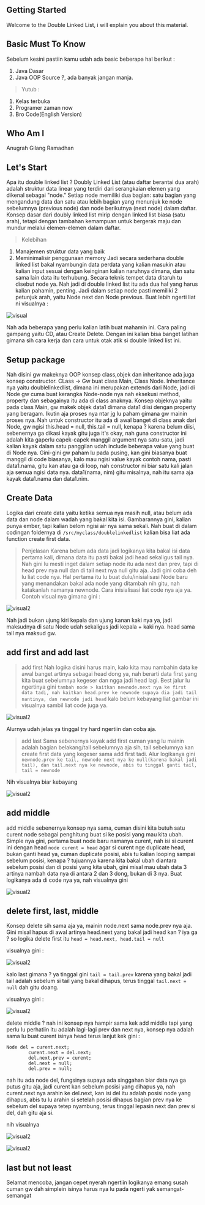 ## Getting Started

Welcome to the Double Linked List, i will explain you about this material. 

## Basic Must To Know
Sebelum kesini pastiin kamu udah ada basic beberapa hal berikut :
1. Java Dasar
2. Java OOP
Source ?, ada banyak jangan manja.
> Yutub :
  1. Kelas terbuka
  2. Programer zaman now
  3. Bro Code(English Version)

## Who Am I
Anugrah Gilang Ramadhan

## Let's Start
Apa itu double linked list ? Doubly Linked List (atau daftar berantai dua arah) adalah struktur data linear yang terdiri dari serangkaian elemen yang dikenal sebagai "node." Setiap node memiliki dua bagian: satu bagian yang mengandung data dan satu atau lebih bagian yang menunjuk ke node sebelumnya (previous node) dan node berikutnya (next node) dalam daftar. Konsep dasar dari doubly linked list mirip dengan linked list biasa (satu arah), tetapi dengan tambahan kemampuan untuk bergerak maju dan mundur melalui elemen-elemen dalam daftar.
 > Kelebihan
   1. Manajemen struktur data yang baik
   2. Meminimalisir penggunaan memory
Jadi secara sederhana double linked list bakal nyambungin data perdata yang kalian masukin atau kalian input sesuai dengan keinginan kalian naruhnya dimana, dan satu sama lain data itu terhubung. Secara teknis tempet data ditaruh tu disebut node ya.
Nah jadi di double linked list itu ada dua hal yang harus kalian pahamin, penting. Jadi dalam setiap node pasti memiliki 2 petunjuk arah, yaitu Node next dan Node previous. Buat lebih ngerti liat ni visualnya :


![visual](./img/1.png)

Nah ada beberapa yang perlu kalian latih buat mahamin ini. Cara paling gampang yaitu CD, atau Create Delete. Dengan ini kalian
bisa banget latihan gimana sih cara kerja dan cara untuk otak atik si double linked list ini.

## Setup package
Nah disini gw makeknya OOP konsep class,objek dan inheritance ada juga konsep constructor.
CLass -> Gw buat class Main, Class Node. Inheritance nya yaitu doublelinkedlist, dimana ini merupakan extends dari Node, jadi di Node gw cuma buat kerangka Node-node nya nah eksekusi method, property dan sebagainya itu ada di class anaknya.
Konsep objeknya yaitu pada class Main, gw makek objek data1 dimana data1 diisi dengan property yang beragam.
Ikutin aja proses nya ntar jg lu paham gimana gw mainin proses nya. Nah untuk constructor itu ada di awal banget di class anak dari Node, gw ngisi this.head = null, this.tail = null, kenapa ? karena belum diisi, sebenernya ga dikasi kayak gitu juga it's okay, nah guna constructor ini adalah kita gaperlu capek-capek manggil argument nya satu-satu, jadi kalian kayak dalam satu panggilan udah include beberapa value yang buat di Node nya. Gini-gini gw paham lu pada pusing, kan gini biasanya buat manggil di code biasanya, kalo mau ngisi value kayak contoh nama, pasti data1.nama, gitu kan atau ga di loop, nah constructor ni biar satu kali jalan aja semua ngisi data nya. data1(nama, nim) gitu misalnya, nah itu sama aja kayak data1.nama dan data1.nim.

## Create Data
Logika dari create data yaitu ketika semua nya masih null, atau belum ada data dan node dalam wadah yang bakal kita isi. Gambarannya gini, kalian punya ember, tapi kalian belom ngisi air nya sama sekali. Nah buat di dalam codingan foldernya di `/src/myclass/doublelinkedlist` kalian bisa liat ada function create first data. 
> Penjelasan
Karena belum ada data jadi logikanya kita bakal isi data pertama kali, dimana data itu pasti bakal jadi head sekaligus tail nya. Nah gini lu mesti inget dalam setiap node itu ada next dan prev, tapi di head prev nya null dan di tail next nya null gitu aja. Jadi gini coba deh lu liat code nya. Hal pertama itu lu buat dulu/inisialisasi Node baru yang menandakan bakal ada node yang ditambah nih gitu, nah katakanlah namanya newnode. Cara inisialisasi liat code nya aja ya.
Contoh visual nya gimana gini :

![visual2](./img/1b.png)

Nah jadi bukan ujung kiri kepala dan ujung kanan kaki nya ya, jadi maksudnya di satu Node udah sekaligus jadi kepala + kaki nya. head sama tail nya maksud gw.

## add first and add last
> add first
Nah logika disini harus main, kalo kita mau nambahin data ke awal banget artinya sebagai head dong ya, nah berarti data first yang kita buat sebelumnya kegeser dan ngga jadi head lagi. Best jalur lu ngertinya gini `tambah node > kaitkan newnode.next nya ke first data tadi, nah kaitkan head.prev ke newnode supaya dia jadi tail nantinya, dan newnode jadi head` kalo belum kebayang liat gambar ini visualnya sambil liat code juga ya.

![visual2](./img/2.png)

Alurnya udah jelas ya tinggal try hard ngertiin dan coba aja.

> add last
Sama sebenernya kayak add first cuman yang lu mainin adalah bagian belakang/tail sebelumnya aja sih, tail sebelumnya kan create first data yang kegeser sama add first tadi. Alur logikanya gini `newnode.prev ke tail, newnode next nya ke null(karena bakal jadi tail), dan tail.next nya ke newnode, abis tu tinggal ganti tail, tail = newnode`

Nih visualnya biar kebayang

![visual2](./img/3.png)

## add middle
add middle sebenernya konsep nya sama, cuman disini kita butuh satu curent node sebagai penghitung buat si ke posisi yang mau kita ubah. Simple nya gini, pertama buat node baru namanya curent, nah isi si curent ini dengan head `node curent = head` agar si curent nge duplicate head, bukan ganti head ya, cuman duplicate posisi, abis tu kalian looping sampai sebelum posisi, kenapa ? tujuannya karena kita bakal ubah diantara sebelum posisi dan di posisi yang kita ubah, gini misal mau ubah data 3 artinya nambah data nya di antara 2 dan 3 dong, bukan di 3 nya. Buat logikanya ada di code nya ya, nah visualnya gini

![visual2](./img/3b.png)

## delete first, last, middle
Konsep delete sih sama aja ya, mainin node.next sama node.prev nya aja. Gini misal hapus di awal artinya head.next yang bakal jadi head kan ? iya ga ? so logika delete first itu `head = head.next, head.tail = null`

visualnya gini :

![visual2](./img/4.png)

kalo last gimana ? ya tinggal gini `tail = tail.prev` karena yang bakal jadi tail adalah sebelum si tail yang bakal dihapus, terus tinggal `tail.next = null` dah gitu doang.

visualnya gini :

![visual2](./img/5.png)

delete middle ? nah ini konsep nya hampir sama kek add middle tapi yang perlu lu perhatiin itu adalah lagi-lagi prev dan next nya, konsep nya adalah sama lu buat curent isinya head terus lanjut kek gini :
```
Node del = curent.next;
        curent.next = del.next;
        del.next.prev = curent;
        del.next = null;
        del.prev = null;
```

nah itu ada node del, fungsinya supaya ada singgahan biar data nya ga putus gitu aja, jadi curent kan sebelum posisi yang dihapus ya, nah curent.next nya arahin ke del.next, kan isi del itu adalah posisi node yang dihapus, abis tu lu arahin si setelah posisi dihapus bagian prev nya ke sebelum del supaya tetep nyambung, terus tinggal lepasin next dan prev si del, dah gitu aja si.

nih visualnya

![visual2](./img/6.png)

![visual2](./img/7.png)


## last but not least

Selamat mencoba, jangan cepet nyerah ngertiin logikanya emang susah cuman gw dah simplein isinya harus nya lu pada ngerti yak semangat-semangat



